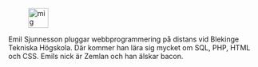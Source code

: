 <figure class="right">
    <img src="img/mini.jpg" width=40 height=40 alt="mig">
</figure> 
Emil Sjunnesson pluggar webbprogrammering på distans vid Blekinge Tekniska Högskola. 
Där kommer han lära sig mycket om SQL, PHP, HTML och CSS. Emils nick är Zemlan och han älskar 
bacon.
